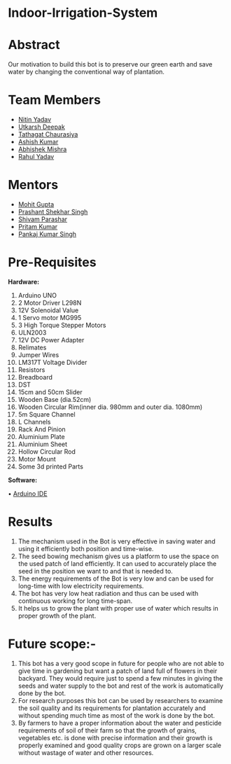 # Indoor-Irrigation-System

# Abstract
Our motivation to build this bot is to preserve our green earth and save water by changing the conventional way of plantation.  

# Team Members
<ul>
<li ><a href="https://www.facebook.com/people/Nitin-Yadav/100002014363690">Nitin Yadav</a></li>
<li><a href="https://www.facebook.com/utkarshdeepak23">Utkarsh Deepak</a></li>
<li><a href="https://www.facebook.com/tathagat.chaurasiya">Tathagat Chaurasiya</a></li>
<li><a href="https://www.facebook.com/profile.php?id=100004414771823">Ashish Kumar</a></li>
<li><a href="">Abhishek Mishra</a></li>
<li><a href="https://www.facebook.com/profile.php?id=100011648292342">Rahul Yadav</a></li>
</ul>

# Mentors
<ul>
<li><a href="https://www.facebook.com/profile.php?id=100003364416121">Mohit Gupta</a></li>
<li><a href="https://www.facebook.com/prasants021">Prashant Shekhar Singh</a></li>
<li><a href="https://www.facebook.com/clickonshivam">Shivam Parashar</a></li>
<li><a href="https://www.facebook.com/pritam6505">Pritam Kumar</a></li>
<li><a href="https://www.facebook.com/pankajmindfreak">Pankaj Kumar Singh</a></li>
</ul>

# Pre-Requisites
 
 <b>Hardware:</b>
<ol>
<li>Arduino UNO</li>
<li>2	Motor Driver L298N</li>
<li>12V Solenoidal Value</li>
<li>1 Servo motor MG995</li>
<li>3 High Torque Stepper Motors</li>
<li>ULN2003</li>
<li>12V DC Power Adapter</li>
<li>Relimates</li>
<li>Jumper Wires</li>
<li>LM317T Voltage Divider</li>
<li>Resistors</li>
<li>Breadboard</li>
<li>DST</li>
<li>15cm and 50cm Slider</li>
<li>Wooden Base (dia.52cm)</li>
<li>Wooden Circular Rim(inner dia. 980mm and outer dia. 1080mm)</li>
<li>5m Square Channel</li>
<li>L Channels</li>
<li>Rack And Pinion</li>
<li>Aluminium Plate</li>
<li>Aluminium Sheet</li>
<li>Hollow Circular Rod</li>
<li>Motor Mount</li>
<li>Some 3d printed Parts</li> 
</ol>

 <b>Software:</b>
 
•	<a href ="https://www.arduino.cc/en/main/software">Arduino IDE</a>

# Results  
1. The mechanism used in the Bot is very effective in saving water and using it efficiently both position and time-wise.
2. The seed bowing mechanism gives us a platform to use the space on the used patch of land efficiently. It can used to accurately place the seed in the position we want to and that is needed to.
3. The energy requirements of the Bot is very low and can be used for long-time with low electricity requirements.
4. The bot has very low heat radiation and thus can be used with continuous working for long time-span.
5. It helps us to grow the plant with proper use of water which results in proper growth of the plant.

# Future scope:- 
 1. This bot has a very good scope in future for people who are not able to give time in gardening but want a patch of land full of   flowers in their backyard. They would require just to spend a few minutes in giving the seeds and water supply to the bot and       rest of the work is automatically done by the bot.
2. For research purposes this bot can be used by researchers to examine the soil quality and its requirements for plantation accurately and without spending much time as most of the work is done by the bot.
3. By farmers to have a proper information about the water and pesticide requirements of soil of their farm so that the growth of grains, vegetables etc. is done with precise information and their growth is properly examined and good quality crops are grown on a larger scale without wastage of water and other resources.

